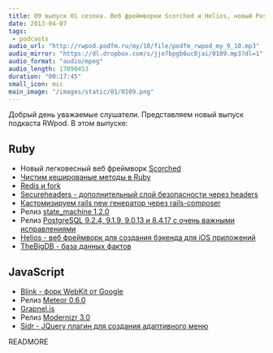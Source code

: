 ```yaml
---
title: 09 выпуск 01 сезона. Веб фреймворки Scorched и Helios, новый PostgreSQL, TheBigDB, Meteor 0.6.0 и прочее
date: 2013-04-07
tags:
 - podcasts
audio_url: "http://rwpod.podfm.ru/my/10/file/podfm_rwpod_my_9_10.mp3"
audio_mirror: "https://dl.dropbox.com/s/jje7bpgb6uc8jai/0109.mp3?dl=1"
audio_format: "audio/mpeg"
audio_length: 17090453
duration: "00:17:45"
small_icon: mic
main_image: "/images/static/01/0109.png"
---
```


Добрый день уважаемые слушатели. Представляем новый выпуск подкаста RWpod. В этом выпуске:

## Ruby

 - Новый легковесный веб фреймворк [Scorched](http://scorchedrb.com/)
 - [Чистим кешированые методы в Ruby](http://charlie.bz/blog/things-that-clear-rubys-method-cache)
 - [Redis и fork](http://marianovalles.wordpress.com/2013/04/01/redis-you-shall-never-be-blamed/)
 - [Secureheaders - дополнительный слой безопасности через headers](https://github.com/twitter/secureheaders)
 - [Кастомизируем rails new генератор через rails-composer](http://railsapps.github.io/rails-composer/)
 - Релиз [state_machine 1.2.0](https://github.com/pluginaweek/state_machine/blob/v1.2.0/CHANGELOG.md)
 - Релиз [PostgreSQL 9.2.4, 9.1.9, 9.0.13 и 8.4.17 с очень важными исправлениями](http://www.postgresql.org/about/news/1456/)
 - [Helios - веб фреймворк для создания бэкенда для iOS приложений](http://helios.io/)
 - [TheBigDB - база данных фактов](http://thebigdb.com/)

## JavaScript

 - [Blink - форк WebKit от Google](http://blog.chromium.org/2013/04/blink-rendering-engine-for-chromium.html)
 - Релиз [Meteor 0.6.0](https://github.com/meteor/meteor/blob/devel/History.md)
 - [Grapnel.js](https://github.com/gregsabia/Grapnel.js)
 - Релиз [Modernizr 3.0](http://modernizr.com/news/modernizr-v3-stickers-diversity/)
 - [Sidr - JQuery плагин для создания адаптивного меню](http://www.berriart.com/sidr/)


READMORE
